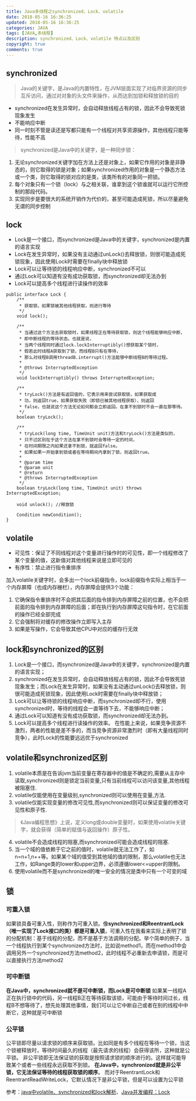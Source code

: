 ```yaml
---
title: Java多线程之synchronized、Lock、volatile
date: 2018-05-16 16:36:25
updated: 2018-05-16 16:36:25
categories: JAVA
tags: [JAVA,多线程]
description: synchronized、Lock、volatile 特点以及区别
copyright: true
comments: true
---
```

<!--more-->
## synchronized
> Java的关键字，是Java的内置特性，在JVM层面实现了对临界资源的同步互斥访问，通过对对象的头文件来操作，从而达到加锁和释放锁的目的

* synchronized在发生异常时，会自动释放线程占有的锁，因此不会导致死锁现象发生
* 不能响应中断
* 同一时刻不管是读还是写都只能有一个线程对共享资源操作，其他线程只能等待，性能不高

> synchronized是Java中的关键字，是一种同步锁：

1. 无论synchronized关键字加在方法上还是对象上，如果它作用的对象是非静态的，则它取得的锁是对象；如果synchronized作用的对象是一个静态方法或一个类，则它取得的锁对应的是类，该类所有的对象同一把锁。 
2. 每个对象只有一个锁（lock）与之相关联，谁拿到这个锁谁就可以运行它所控制的那段代码。 
3. 实现同步是要很大的系统开销作为代价的，甚至可能造成死锁，所以尽量避免无谓的同步控制

## lock

* Lock是一个接口，而synchronized是Java中的关键字，synchronized是内置的语言实现
* Lock在发生异常时，如果没有主动通过unLock()去释放锁，则很可能造成死锁现象，因此使用Lock时需要在finally块中释放锁
* Lock可以让等待锁的线程响应中断，synchronized不可以
* 通过Lock可以知道有没有成功获取锁，而synchronized却无法办到
* Lock可以提高多个线程进行读操作的效率
```
public interface Lock {
    /**
     * 获取锁，如果锁被其他线程获取，则进行等待
     */
    void lock();

    /**
     * 当通过这个方法去获取锁时，如果线程正在等待获取锁，则这个线程能够响应中断，
     * 即中断线程的等待状态。也就是说，
     * 当两个线程同时通过lock.lockInterruptibly()想获取某个锁时，
     * 假若此时线程A获取到了锁，而线程B只有在等待，
     * 那么对线程B调用threadB.interrupt()方法能够中断线程B的等待过程。
     *
     * @throws InterruptedException
     */
    void lockInterruptibly() throws InterruptedException;

    /**
     * tryLock()方法是有返回值的，它表示用来尝试获取锁，如果获取成
     * 功，则返回true，如果获取失败（即锁已被其他线程获取），则返回
     * false，也就说这个方法无论如何都会立即返回。在拿不到锁时不会一直在那等待。
     */
    boolean tryLock();

    /**
     * tryLock(long time, TimeUnit unit)方法和tryLock()方法是类似的，
     * 只不过区别在于这个方法在拿不到锁时会等待一定的时间，
     * 在时间期限之内如果还拿不到锁，就返回false。
     * 如果如果一开始拿到锁或者在等待期间内拿到了锁，则返回true。
     *
     * @param time
     * @param unit
     * @return
     * @throws InterruptedException
     */
    boolean tryLock(long time, TimeUnit unit) throws InterruptedException;

    void unlock(); //释放锁

    Condition newCondition();
}
```
## volatile
* 可见性：保证了不同线程对这个变量进行操作时的可见性，即一个线程修改了某个变量的值，这新值对其他线程来说是立即可见的
* 有序性：禁止进行指令重排序

加入volatile关键字时，会多出一个lock前缀指令，lock前缀指令实际上相当于一个内存屏障（也成内存栅栏），内存屏障会提供3个功能：
1. 它确保指令重排序时不会把其后面的指令排到内存屏障之前的位置，也不会把前面的指令排到内存屏障的后面；即在执行到内存屏障这句指令时，在它前面的操作已经全部完成
2. 它会强制将对缓存的修改操作立即写入主存
3. 如果是写操作，它会导致其他CPU中对应的缓存行无效

## lock和synchronized的区别
1. Lock是一个接口，而synchronized是Java中的关键字，synchronized是内置的语言实现；
2. synchronized在发生异常时，会自动释放线程占有的锁，因此不会导致死锁现象发生；而Lock在发生异常时，如果没有主动通过unLock()去释放锁，则很可能造成死锁现象，因此使用Lock时需要在finally块中释放锁；
3. Lock可以让等待锁的线程响应中断，而synchronized却不行，使用synchronized时，等待的线程会一直等待下去，不能够响应中断；
4. 通过Lock可以知道有没有成功获取锁，而synchronized却无法办到。
5. Lock可以提高多个线程进行读操作的效率。
在性能上来说，如果竞争资源不激烈，两者的性能是差不多的，而当竞争资源非常激烈时（即有大量线程同时竞争），此时Lock的性能要远远优于synchronized

## volatile和synchronized区别
1. volatile本质是在告诉jvm当前变量在寄存器中的值是不确定的,需要从主存中读取,synchronized则是锁定当前变量,只有当前线程可以访问该变量,其他线程被阻塞住.
2. volatile仅能使用在变量级别,synchronized则可以使用在变量,方法.
3. volatile仅能实现变量的修改可见性,而synchronized则可以保证变量的修改可见性和原子性.
> 《Java编程思想》上说，定义long或double变量时，如果使用volatile关键字，就会获得（简单的赋值与返回操作）原子性。 
4. volatile不会造成线程的阻塞,而synchronized可能会造成线程的阻塞.
5. 当一个域的值依赖于它之前的值时，volatile就无法工作了，如n=n+1,n++等。如果某个域的值受到其他域的值的限制，那么volatile也无法工作，如Range类的lower和upper边界，必须遵循lower<=upper的限制。
6. 使用volatile而不是synchronized的唯一安全的情况是类中只有一个可变的域



## 锁

### 可重入锁
如果锁具备可重入性，则称作为可重入锁。像**synchronized和ReentrantLock（唯一实现了Lock接口的类）都是可重入锁**，可重入性在我看来实际上表明了锁的分配机制：基于线程的分配，而不是基于方法调用的分配。举个简单的例子，当一个线程执行到某个synchronized方法时，比如说method1，而在method1中会调用另外一个synchronized方法method2，此时线程不必重新去申请锁，而是可以直接执行方法method2

###  可中断锁

**在Java中，synchronized就不是可中断锁，而Lock是可中断锁**
如果某一线程A正在执行锁中的代码，另一线程B正在等待获取该锁，可能由于等待时间过长，线程B不想等待了，想先处理其他事情，我们可以让它中断自己或者在别的线程中中断它，这种就是可中断锁

### 公平锁
公平锁即尽量以请求锁的顺序来获取锁。比如同是有多个线程在等待一个锁，当这个锁被释放时，等待时间最久的线程（最先请求的线程）会获得该所，这种就是公平锁。
非公平锁即无法保证锁的获取是按照请求锁的顺序进行的。这样就可能导致某个或者一些线程永远获取不到锁。
**在Java中，synchronized就是非公平锁，它无法保证等待的线程获取锁的顺序**。
而对于ReentrantLock和ReentrantReadWriteLock，它默认情况下是非公平锁，但是可以设置为公平锁

参考：[java中volatile、synchronized和lock解析](https://blog.csdn.net/ztchun/article/details/60778950)、[Java并发编程：Lock](http://www.cnblogs.com/dolphin0520/p/3923167.html)